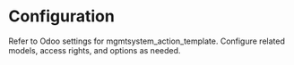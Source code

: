 # Configuration

Refer to Odoo settings for mgmtsystem_action_template. Configure related models, access rights, and options as needed.
